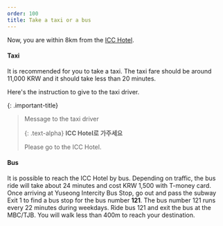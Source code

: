 ```yaml
---
order: 100
title: Take a taxi or a bus
---
```

Now, you are within 8km from the [ICC Hotel](http://hotel.hotelicc.com/view/index.do?SS_SVC_LANG_CODE=ENG).


#### Taxi 
It is recommended for you to take a taxi. The taxi fare should be around 11,000 KRW and it should take less than 20 minutes.

Here's the instruction to give to the taxi driver. 

{: .important-title}
> Message to the taxi driver
> 
> {: .text-alpha}
> **ICC Hotel로 가주세요**
>
> Please go to the ICC Hotel.



#### Bus

It is possible to reach the ICC Hotel by bus. Depending on traffic, the bus ride will take about 24 minutes and cost KRW 1,500 with T-money card. Once arriving at Yuseong Intercity Bus Stop, go out 
and pass the subway Exit 1 to find a bus stop for the bus number **121**. The bus number 121 runs every 22 minutes during weekdays.
Ride bus 121 and exit the bus 
at the MBC/TJB.
You will walk less than 400m to reach your destination.


